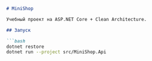 ```markdown
# MiniShop

Учебный проект на ASP.NET Core + Clean Architecture.

## Запуск

```bash
dotnet restore
dotnet run --project src/MiniShop.Api